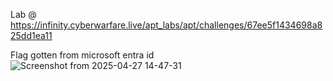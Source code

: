 Lab @ https://infinity.cyberwarfare.live/apt_labs/apt/challenges/67ee5f1434698a825dd1ea11

Flag gotten from microsoft entra id
![Screenshot from 2025-04-27 14-47-31](https://github.com/user-attachments/assets/9347ae35-eb75-4110-beca-592fb6f6d60a)
